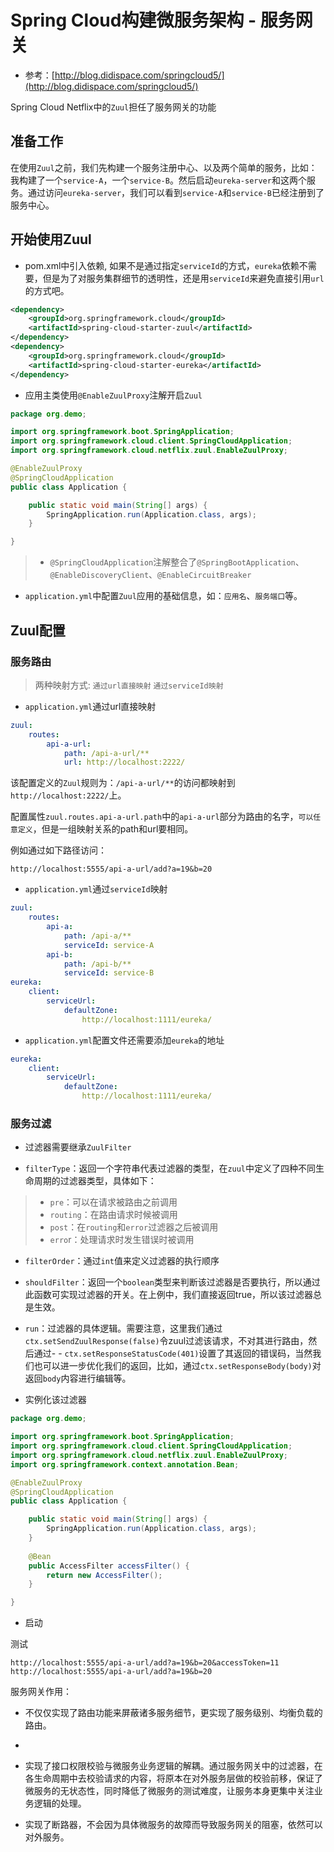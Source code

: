# Spring Cloud构建微服务架构 - 服务网关

- 参考：[http://blog.didispace.com/springcloud5/](http://blog.didispace.com/springcloud5/)


 Spring Cloud Netflix中的`Zuul`担任了服务网关的功能


## 准备工作


在使用`Zuul`之前，我们先构建一个服务注册中心、以及两个简单的服务，比如：我构建了一个`service-A`，一个`service-B`。然后启动`eureka-server`和这两个服务。通过访问`eureka-server`，我们可以看到`service-A`和`service-B`已经注册到了服务中心。

## 开始使用Zuul

- pom.xml中引入依赖, 如果不是通过指定`serviceId`的方式，`eureka`依赖不需要，但是为了对服务集群细节的透明性，还是用`serviceId`来避免直接引用`url`的方式吧。
```xml
<dependency>
    <groupId>org.springframework.cloud</groupId>
    <artifactId>spring-cloud-starter-zuul</artifactId>
</dependency>
<dependency>
    <groupId>org.springframework.cloud</groupId>
    <artifactId>spring-cloud-starter-eureka</artifactId>
</dependency>
```
- 应用主类使用`@EnableZuulProxy`注解开启`Zuul`
```java
package org.demo;

import org.springframework.boot.SpringApplication;
import org.springframework.cloud.client.SpringCloudApplication;
import org.springframework.cloud.netflix.zuul.EnableZuulProxy;

@EnableZuulProxy
@SpringCloudApplication
public class Application {

	public static void main(String[] args) {
		SpringApplication.run(Application.class, args);
	}

}
```
> - `@SpringCloudApplication`注解整合了`@SpringBootApplication`、`@EnableDiscoveryClient`、`@EnableCircuitBreaker`

- `application.yml`中配置`Zuul`应用的基础信息，如：`应用名`、`服务端口`等。


## Zuul配置

### 服务路由

> 两种映射方式: `通过url直接映射`  `通过serviceId映射`

- `application.yml`通过url直接映射

```yml
zuul:
    routes:
        api-a-url:
            path: /api-a-url/**
            url: http://localhost:2222/
```

该配置定义的`Zuul`规则为：`/api-a-url/**`的访问都映射到`http://localhost:2222/`上。

配置属性`zuul.routes.api-a-url.path`中的`api-a-url`部分为路由的名字，`可以任意定义`，但是一组映射关系的path和url要相同。

例如通过如下路径访问：
```
http://localhost:5555/api-a-url/add?a=19&b=20
```

- `application.yml`通过`serviceId`映射

```yml
zuul:
    routes:
        api-a:
            path: /api-a/**
            serviceId: service-A
        api-b:
            path: /api-b/**
            serviceId: service-B
eureka:
    client:
        serviceUrl:
            defaultZone:
                http://localhost:1111/eureka/
```


- `application.yml`配置文件还需要添加`eureka`的地址
```yml
eureka:
    client:
        serviceUrl:
            defaultZone:
                http://localhost:1111/eureka/
```

### 服务过滤

- 过滤器需要继承`ZuulFilter`

- `filterType`：返回一个字符串代表过滤器的类型，在`zuul`中定义了四种不同生命周期的过滤器类型，具体如下：
> - `pre`：可以在请求被路由之前调用
> - `routing`：在路由请求时候被调用
> - `post`：在`routing`和`error`过滤器之后被调用
> - `erro`r：处理请求时发生错误时被调用

- `filterOrder`：通过`int`值来定义过滤器的执行顺序
- `shouldFilter`：返回一个`boolean`类型来判断该过滤器是否要执行，所以通过此函数可实现过滤器的开关。在上例中，我们直接返回true，所以该过滤器总是生效。
- `run`：过滤器的具体逻辑。需要注意，这里我们通过`ctx.setSendZuulResponse(false)`令zuul过滤该请求，不对其进行路由，然后通过- - `ctx.setResponseStatusCode(401)`设置了其返回的错误码，当然我们也可以进一步优化我们的返回，比如，通过`ctx.setResponseBody(body)`对返回`body`内容进行编辑等。



- 实例化该过滤器

```java
package org.demo;

import org.springframework.boot.SpringApplication;
import org.springframework.cloud.client.SpringCloudApplication;
import org.springframework.cloud.netflix.zuul.EnableZuulProxy;
import org.springframework.context.annotation.Bean;

@EnableZuulProxy
@SpringCloudApplication
public class Application {

	public static void main(String[] args) {
		SpringApplication.run(Application.class, args);
	}
	
	@Bean
	public AccessFilter accessFilter() {
		return new AccessFilter();
	}

}
```

- 启动

测试
```
http://localhost:5555/api-a-url/add?a=19&b=20&accessToken=11
http://localhost:5555/api-a-url/add?a=19&b=20
```

服务网关作用：

- 不仅仅实现了路由功能来屏蔽诸多服务细节，更实现了服务级别、均衡负载的路由。
- 
- 实现了接口权限校验与微服务业务逻辑的解耦。通过服务网关中的过滤器，在各生命周期中去校验请求的内容，将原本在对外服务层做的校验前移，保证了微服务的无状态性，同时降低了微服务的测试难度，让服务本身更集中关注业务逻辑的处理。

- 实现了断路器，不会因为具体微服务的故障而导致服务网关的阻塞，依然可以对外服务。